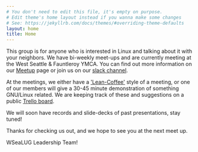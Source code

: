 ```yaml
---
# You don't need to edit this file, it's empty on purpose.
# Edit theme's home layout instead if you wanna make some changes
# See: https://jekyllrb.com/docs/themes/#overriding-theme-defaults
layout: home
title: Home
---
```

This group is for anyone who is interested in Linux and talking about it with your neighbors.
We have bi-weekly meet-ups and are currently meeting at the West Seattle &
Fauntleroy YMCA. You can find out more information on our [Meetup](https://www.meetup.com/WSeaLUG/)
page or join us on our [slack channel](https://wsealug-slack-signup.herokuapp.com/).

At the meetings, we either have a ['Lean-Coffee'](http://leancoffee.org/) style of a meeting, or one of our members will give a 30-45 minute demonstration of something GNU/Linux related. We are keeping track of these and suggestions on a
public [Trello board](https://trello.com/b/duBE2Tpr/wsealug).

We will soon have records and slide-decks of past presentations, stay tuned!

Thanks for checking us out, and we hope to see you at the next meet up.

WSeaLUG Leadership Team!
